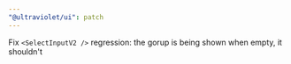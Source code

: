 ```yaml
---
"@ultraviolet/ui": patch
---
```


Fix `<SelectInputV2 />` regression: the gorup is being shown when empty, it shouldn't
